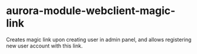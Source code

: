 # aurora-module-webclient-magic-link
Creates magic link upon creating user in admin panel, and allows registering new user account with this link.
